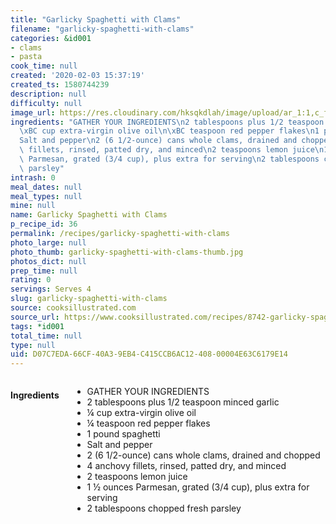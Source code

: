 ```yaml
---
title: "Garlicky Spaghetti with Clams"
filename: "garlicky-spaghetti-with-clams"
categories: &id001
- clams
- pasta
cook_time: null
created: '2020-02-03 15:37:19'
created_ts: 1580744239
description: null
difficulty: null
image_url: https://res.cloudinary.com/hksqkdlah/image/upload/ar_1:1,c_fill,dpr_2.0,f_auto,fl_lossy.progressive.strip_profile,g_faces:auto,q_auto:low,w_344/28098_sfs-garlicky-spaghetti-with-clams-024
ingredients: "GATHER YOUR INGREDIENTS\n2 tablespoons plus 1/2 teaspoon minced garlic\n\
  \xBC cup extra-virgin olive oil\n\xBC teaspoon red pepper flakes\n1 pound spaghetti\n\
  Salt and pepper\n2 (6 1/2-ounce) cans whole clams, drained and chopped\n4 anchovy\
  \ fillets, rinsed, patted dry, and minced\n2 teaspoons lemon juice\n1 \xBD ounces\
  \ Parmesan, grated (3/4 cup), plus extra for serving\n2 tablespoons chopped fresh\
  \ parsley"
intrash: 0
meal_dates: null
meal_types: null
mine: null
name: Garlicky Spaghetti with Clams
p_recipe_id: 36
permalink: /recipes/garlicky-spaghetti-with-clams
photo_large: null
photo_thumb: garlicky-spaghetti-with-clams-thumb.jpg
photos_dict: null
prep_time: null
rating: 0
servings: Serves 4
slug: garlicky-spaghetti-with-clams
source: cooksillustrated.com
source_url: https://www.cooksillustrated.com/recipes/8742-garlicky-spaghetti-with-clams
tags: *id001
total_time: null
type: null
uid: D07C7EDA-66CF-40A3-9EB4-C415CCB6AC12-408-00004E63C6179E14
---
```

<div class="large-8 medium-7 columns" id="writeup">	</div><!-- #writeup -->
</div><!-- #row-one -->
<div class="row" id="row-two">	<div class="medium-4 small-5 columns" id="ingredients"><h4>Ingredients</h4><div class="box box-ingredients content"><ul>
<li>GATHER YOUR INGREDIENTS</li>
<li>2 tablespoons plus 1/2 teaspoon minced garlic</li>
<li>¼ cup extra-virgin olive oil</li>
<li>¼ teaspoon red pepper flakes</li>
<li>1 pound spaghetti</li>
<li>Salt and pepper</li>
<li>2 (6 1/2-ounce) cans whole clams, drained and chopped</li>
<li>4 anchovy fillets, rinsed, patted dry, and minced</li>
<li>2 teaspoons lemon juice</li>
<li>1 ½ ounces Parmesan, grated (3/4 cup), plus extra for serving</li>
<li>2 tablespoons chopped fresh parsley</li>
</ul>
</div>	</div>	<div class="medium-6 small-7 columns" id="directions">	</div>